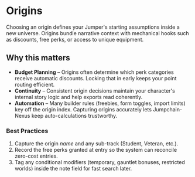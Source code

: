 <!--
MIT License

Copyright (c) 2025 Bloodawn

Permission is hereby granted, free of charge, to any person obtaining a copy
of this software and associated documentation files (the "Software"), to deal
in the Software without restriction, including without limitation the rights
to use, copy, modify, merge, publish, distribute, sublicense, and/or sell
copies of the Software, and to permit persons to do so, subject to the
following conditions:

The above copyright notice and this permission notice shall be included in all
copies or substantial portions of the Software.

THE SOFTWARE IS PROVIDED "AS IS", WITHOUT WARRANTY OF ANY KIND, EXPRESS OR
IMPLIED, INCLUDING BUT NOT LIMITED TO THE WARRANTIES OF MERCHANTABILITY,
FITNESS FOR A PARTICULAR PURPOSE AND NONINFRINGEMENT. IN NO EVENT SHALL THE
AUTHORS OR COPYRIGHT HOLDERS BE LIABLE FOR ANY CLAIM, DAMAGES OR OTHER
LIABILITY, WHETHER IN AN ACTION OF CONTRACT, TORT OR OTHERWISE, ARISING FROM,
OUT OF OR IN CONNECTION WITH THE SOFTWARE OR THE USE OR OTHER DEALINGS IN THE
SOFTWARE.
-->

# Origins

Choosing an origin defines your Jumper's starting assumptions inside a new universe. Origins bundle narrative context with mechanical hooks such as discounts, free perks, or access to unique equipment.

## Why this matters

- **Budget Planning** – Origins often determine which perk categories receive automatic discounts. Locking that in early keeps your point routing efficient.
- **Continuity** – Consistent origin decisions maintain your character's internal story logic and help exports read coherently.
- **Automation** – Many builder rules (freebies, form toggles, import limits) key off the origin index. Capturing origins accurately lets Jumpchain-Nexus keep auto-calculations trustworthy.

### Best Practices

1. Capture the origin *name* and any sub-track (Student, Veteran, etc.).
2. Record the free perks granted at entry so the system can reconcile zero-cost entries.
3. Tag any conditional modifiers (temporary, gauntlet bonuses, restricted worlds) inside the note field for fast search later.
